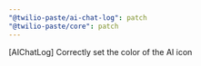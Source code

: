 ```yaml
---
"@twilio-paste/ai-chat-log": patch
"@twilio-paste/core": patch
---
```


[AIChatLog] Correctly set the color of the AI icon

